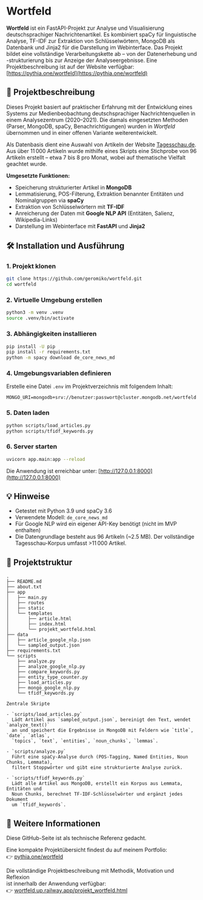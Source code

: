 # Wortfeld

**Wortfeld** ist ein FastAPI-Projekt zur Analyse und Visualisierung deutschsprachiger Nachrichtenartikel. Es kombiniert spaCy für linguistische Analyse, TF-IDF zur Extraktion von Schlüsselwörtern, MongoDB als Datenbank und Jinja2 für die Darstellung im Webinterface. Das Projekt bildet eine vollständige Verarbeitungskette ab – von der Datenerhebung und -strukturierung bis zur Anzeige der Analyseergebnisse.
Eine Projektbeschreibung ist auf der Website verfügbar: [https://pythia.one/wortfeld](https://pythia.one/wortfeld)

## 📌 Projektbeschreibung

Dieses Projekt basiert auf praktischer Erfahrung mit der Entwicklung eines Systems zur Medienbeobachtung deutschsprachiger Nachrichtenquellen in einem Analysezentrum (2020–2021). Die damals eingesetzten Methoden (Parser, MongoDB, spaCy, Benachrichtigungen) wurden in *Wortfeld* übernommen und in einer offenen Variante weiterentwickelt.

Als Datenbasis dient eine Auswahl von Artikeln der Website [Tagesschau.de](https://tagesschau.de). Aus über 11 000 Artikeln wurde mithilfe eines Skripts eine Stichprobe von 96 Artikeln erstellt – etwa 7 bis 8 pro Monat, wobei auf thematische Vielfalt geachtet wurde.

**Umgesetzte Funktionen:**

- Speicherung strukturierter Artikel in **MongoDB**
- Lemmatisierung, POS-Filterung, Extraktion benannter Entitäten und Nominalgruppen via **spaCy**
- Extraktion von Schlüsselwörtern mit **TF-IDF**
- Anreicherung der Daten mit **Google NLP API** (Entitäten, Salienz, Wikipedia-Links)
- Darstellung im Webinterface mit **FastAPI** und **Jinja2**

## 🛠️ Installation und Ausführung

### 1. Projekt klonen

```bash
git clone https://github.com/geromiko/wortfeld.git
cd wortfeld
```

### 2. Virtuelle Umgebung erstellen

```bash
python3 -m venv .venv
source .venv/bin/activate
```

### 3. Abhängigkeiten installieren

```bash
pip install -U pip
pip install -r requirements.txt
python -m spacy download de_core_news_md
```

### 4. Umgebungsvariablen definieren

Erstelle eine Datei `.env` im Projektverzeichnis mit folgendem Inhalt:

```env
MONGO_URI=mongodb+srv://benutzer:passwort@cluster.mongodb.net/wortfeld
```

### 5. Daten laden

```bash
python scripts/load_articles.py
python scripts/tfidf_keywords.py
```

### 6. Server starten

```bash
uvicorn app.main:app --reload
```

Die Anwendung ist erreichbar unter: [http://127.0.0.1:8000](http://127.0.0.1:8000)

## 💡 Hinweise

- Getestet mit Python 3.9 und spaCy 3.6
- Verwendete Modell: `de_core_news_md`
- Für Google NLP wird ein eigener API-Key benötigt (nicht im MVP enthalten)
- Die Datengrundlage besteht aus 96 Artikeln (~2.5 MB). Der vollständige Tagesschau-Korpus umfasst >11 000 Artikel.

## 📂 Projektstruktur

```
.
├── README.md
├── about.txt
├── app
│   ├── main.py
│   ├── routes
│   ├── static
│   └── templates
│       ├── article.html
│       ├── index.html
│       └── projekt_wortfeld.html
├── data
│   ├── article_google_nlp.json
│   └── sampled_output.json
├── requirements.txt
└── scripts
    ├── analyze.py
    ├── analyze_google_nlp.py
    ├── compare_keywords.py
    ├── entity_type_counter.py
    ├── load_articles.py
    ├── mongo_google_nlp.py
    └── tfidf_keywords.py

Zentrale Skripte

- `scripts/load_articles.py`  
  Lädt Artikel aus `sampled_output.json`, bereinigt den Text, wendet `analyze_text()`
  an und speichert die Ergebnisse in MongoDB mit Feldern wie `title`, `date`, `atlas`,
  `topics`, `text`, `entities`, `noun_chunks`, `lemmas`.

- `scripts/analyze.py`  
  Führt eine spaCy-Analyse durch (POS-Tagging, Named Entities, Noun Chunks, Lemmata),
  filtert Stoppwörter und gibt eine strukturierte Analyse zurück.

- `scripts/tfidf_keywords.py`  
  Lädt alle Artikel aus MongoDB, erstellt ein Korpus aus Lemmata, Entitäten und
  Noun Chunks, berechnet TF-IDF-Schlüsselwörter und ergänzt jedes Dokument
  um `tfidf_keywords`.
```

## 📖 Weitere Informationen

Diese GitHub-Seite ist als technische Referenz gedacht.

Eine kompakte Projektübersicht findest du auf meinem Portfolio:  
👉 [pythia.one/wortfeld](https://pythia.one/wortfeld)

Die vollständige Projektbeschreibung mit Methodik, Motivation und Reflexion  
ist innerhalb der Anwendung verfügbar:  
👉 [wortfeld.up.railway.app/projekt_wortfeld.html](https://wortfeld.up.railway.app/projekt_wortfeld.html)

